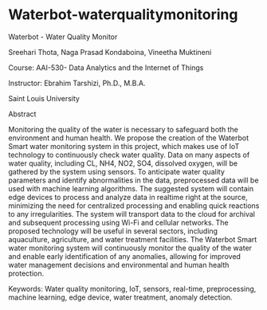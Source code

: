 # Waterbot-waterqualitymonitoring
Waterbot - Water Quality Monitor

Sreehari Thota, Naga Prasad Kondaboina, Vineetha Muktineni

Course: AAI-530- Data Analytics and the Internet of Things

Instructor: Ebrahim Tarshizi, Ph.D., M.B.A.

Saint Louis University

Abstract

Monitoring the quality of the water is necessary to safeguard both the environment and human health. We
propose the creation of the Waterbot Smart water monitoring system in this project, which makes use of
IoT technology to continuously check water quality. Data on many aspects of water quality, including CL,
NH4, NO2, SO4, dissolved oxygen, will be gathered by the system using sensors. To anticipate water
quality parameters and identify abnormalities in the data, preprocessed data will be used with machine
learning algorithms. The suggested system will contain edge devices to process and analyze data in realtime right at the source, minimizing the need for centralized processing and enabling quick reactions to
any irregularities. The system will transport data to the cloud for archival and subsequent processing
using Wi-Fi and cellular networks. The proposed technology will be useful in several sectors, including
aquaculture, agriculture, and water treatment facilities. The Waterbot Smart water monitoring system will
continuously monitor the quality of the water and enable early identification of any anomalies, allowing
for improved water management decisions and environmental and human health protection.

Keywords: Water quality monitoring, IoT, sensors, real-time, preprocessing, machine learning,
edge device, water treatment, anomaly detection.
